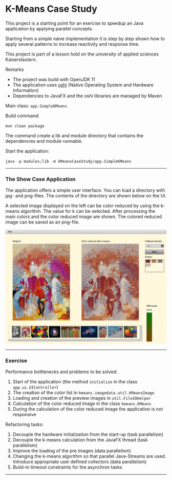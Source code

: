# K-Means Case Study

This project is a starting point for an exercise to speedup an Java application by applying parallel concepts.

Starting from a simple naive implementation it is step by step shown how to apply several patterns to increase reactivity and response time.

This project is part of a lesson hold on the university of applied sciences Kaiserslautern.

Remarks
* The project was build with OpenJDK 11 
* The application uses [oshi](https://github.com/oshi/oshi) (Native Operating System and Hardware Information)
* Dependencies to JavaFX and the oshi libraries are managed by Maven

Main class: `app.SimpleKMeans`

Build command:

`mvn clean package`

The command create a lib and module directory that contains the dependencies and module runnable.

Start the application:

`java -p modules;lib -m kMeansCaseStudy/app.SimpleKMeans`

---

### The Show Case Application

The application offers a simple user interface. You can load a directory with jpg- and png-files. The contents of the directory are shown below on the UI.

A selected image displayed on the left can be color reduced by using the k-means algorithm. The value for k can be selected. After processing the main colors and the color reduced image are shown. The colored reduced image can be saved as an png-file. 

<img src="images/ui.jpg" alt="drawing" width="600"/>

---

### Exercise

Performance bottlenecks and problems to be solved: 

1. Start of the application (the method `initialize` in the class `app.ui.UIController`)
2. The creation of the color list in `kmeans.imagedata.util.KMeansImage`
3. Loading and creation of the preview images in `util.FileIOHelper`
4. Calculation of the color reduced image in the class `kmeans.KMeans`
5. During the calculation of the color reduced image the application is not responsive 

Refactoring tasks:

1. Decouple the hardware initialization from the start-up (task parallelism)
2. Decouple the k-means calculation from the JavaFX thread (task parallelism)
3. Improve the loading of the pre images (data parallelism)
4. Changing the k-means algorithm so that parallel Java-Streams are used. Introduce appropriate user defined collectors (data parallelism)
5. Build-in timeout constraints for the asynchron tasks

---
